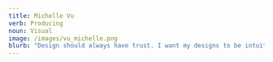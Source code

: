 ```yaml
---
title: Michelle Vu
verb: Producing
noun: Visual
image: /images/vu_michelle.png
blurb: "Design should always have trust. I want my designs to be intuitive and to do what users expect. If a user taps a button that says “Save”, the app should save their progress. If the products we design aren't usable, they simply don't work, and the product is inadequate.\_\_"
---
```



